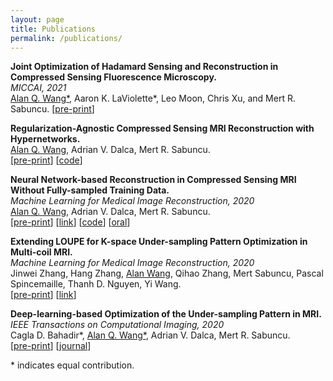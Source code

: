```yaml
---
layout: page
title: Publications
permalink: /publications/
---
```


**Joint Optimization of Hadamard Sensing and Reconstruction in Compressed Sensing Fluorescence Microscopy.**  
*MICCAI, 2021*   
<ins>Alan Q. Wang\*</ins>, Aaron K. LaViolette\*, Leo Moon, Chris Xu, and Mert R. Sabuncu.
[[pre-print](https://arxiv.org/abs/2105.07961)]


**Regularization-Agnostic Compressed Sensing MRI Reconstruction with Hypernetworks.**  
<ins>Alan Q. Wang</ins>, Adrian V. Dalca, Mert R. Sabuncu.   
[[pre-print](http://arxiv.org/abs/2101.02194)] [[code](https://github.com/alanqrwang/hyperrecon)]  


**Neural Network-based Reconstruction in Compressed Sensing MRI Without Fully-sampled Training Data.**   
*Machine Learning for Medical Image Reconstruction, 2020*   
<ins>Alan Q. Wang</ins>, Adrian V. Dalca, Mert R. Sabuncu.   
[[pre-print](https://arxiv.org/abs/2007.14979)] [[link](https://link.springer.com/chapter/10.1007/978-3-030-61598-7_3)] [[code](https://github.com/alanqrwang/HQSNet)] [[oral](https://www.youtube.com/watch?v=a5OclTvMXlI)]


**Extending LOUPE for K-space Under-sampling Pattern Optimization in Multi-coil MRI.**   
*Machine Learning for Medical Image Reconstruction, 2020*   
Jinwei Zhang, Hang Zhang, <ins>Alan Wang</ins>, Qihao Zhang, Mert Sabuncu, Pascal Spincemaille, Thanh D. Nguyen, Yi Wang.     
[[pre-print](https://arxiv.org/abs/2007.14450)] [[link](https://link.springer.com/chapter/10.1007/978-3-030-61598-7_9)]  


**Deep-learning-based Optimization of the Under-sampling Pattern in MRI.**  
*IEEE Transactions on Computational Imaging, 2020*     
Cagla D. Bahadir\*, <ins>Alan Q. Wang\*</ins>, Adrian V. Dalca, Mert R. Sabuncu.     
[[pre-print](https://arxiv.org/abs/1907.11374)] [[journal](https://ieeexplore.ieee.org/document/9133281?source=authoralert)]   


\* indicates equal contribution.
